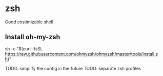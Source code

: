# zsh
Good costimizeble shell

## Install oh-my-zsh
sh -c "$(curl -fsSL https://raw.githubusercontent.com/ohmyzsh/ohmyzsh/master/tools/install.sh)"

TODO: simplify the config in the future
TODO: separate zsh profiles
